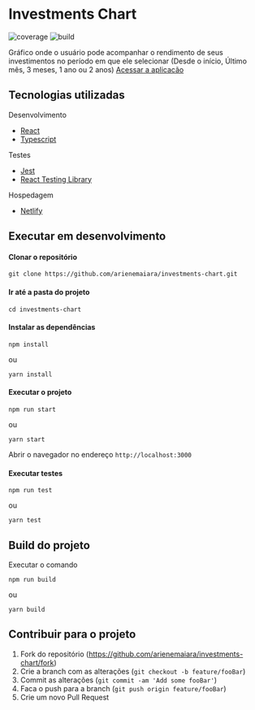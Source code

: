 # Investments Chart

![coverage](https://img.shields.io/codecov/c/github/arienemaiara/investments-chart) ![build](https://img.shields.io/netlify/985cbbb3-485d-4ff2-9318-06dbb1e662d9)

Gráfico onde o usuário pode acompanhar o rendimento de seus investimentos no período em que ele selecionar (Desde o início, Último mês, 3 meses, 1 ano ou 2 anos)
[Acessar a aplicacão](https://investments-chart.netlify.app/)

## Tecnologias utilizadas

Desenvolvimento
- [React](https://pt-br.reactjs.org/)
- [Typescript](https://www.typescriptlang.org/)

Testes
- [Jest](https://jestjs.io/)
- [React Testing Library](https://testing-library.com/)

Hospedagem
- [Netlify](https://www.netlify.com/)

## Executar em desenvolvimento

#### Clonar o repositório
```
git clone https://github.com/arienemaiara/investments-chart.git
```

#### Ir até a pasta do projeto
```
cd investments-chart
```

#### Instalar as dependências
```
npm install
```
ou
```
yarn install
```
#### Executar o projeto
```
npm run start
```
ou
```
yarn start
```
Abrir o navegador no endereço ``http://localhost:3000``

#### Executar testes
```
npm run test
```
ou
```
yarn test
```

## Build do projeto
Executar o comando
```
npm run build
```
ou
```
yarn build
```

## Contribuir para o projeto

1. Fork do repositório (<https://github.com/arienemaiara/investments-chart/fork>)
2. Crie a branch com as alterações (`git checkout -b feature/fooBar`)
3. Commit as alterações (`git commit -am 'Add some fooBar'`)
4. Faca o push para a branch (`git push origin feature/fooBar`)
5. Crie um novo Pull Request